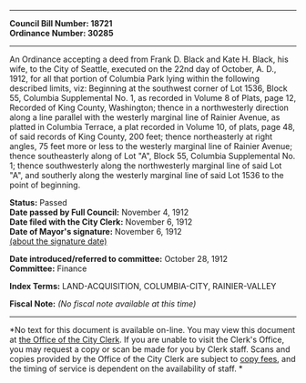 * * * * *  
  
**Council Bill Number: [](#h0)[](#h2)18721**   
**Ordinance Number: 30285**  
  
* * * * *  
  
An Ordinance accepting a deed from Frank D. Black and Kate H. Black, his wife, to the City of Seattle, executed on the 22nd day of October, A. D., 1912, for all that portion of Columbia Park lying within the following described limits, viz: Beginning at the southwest corner of Lot 1536, Block 55, Columbia Supplemental No. 1, as recorded in Volume 8 of Plats, page 12, Recorded of King County, Washington; thence in a northwesterly direction along a line parallel with the westerly marginal line of Rainier Avenue, as platted in Columbia Terrace, a plat recorded in Volume 10, of plats, page 48, of said records of King County, 200 feet; thence northeasterly at right angles, 75 feet more or less to the westerly marginal line of Rainier Avenue; thence southeasterly along of Lot "A", Block 55, Columbia Supplemental No. 1; thence southwesterly along the northwesterly marginal line of said Lot "A", and southerly along the westerly marginal line of said Lot 1536 to the point of beginning.  
  
**Status:** Passed   
**Date passed by Full Council:** November 4, 1912   
**Date filed with the City Clerk:** November 6, 1912   
**Date of Mayor's signature:** November 6, 1912   
[(about the signature date)](/~public/approvaldate.htm)   
  
  
**Date introduced/referred to committee:** October 28, 1912   
**Committee:** Finance   
  
**Index Terms:** LAND-ACQUISITION, COLUMBIA-CITY, RAINIER-VALLEY  
  
**Fiscal Note:** *(No fiscal note available at this time)*  
  
* * * * *  
  
*No text for this document is available on-line. You may view this document at [the Office of the City Clerk](http://www.seattle.gov/leg/clerk/contactUs.htm). If you are unable to visit the Clerk's Office, you may request a copy or scan be made for you by Clerk staff. Scans and copies provided by the Office of the City Clerk are subject to [copy fees](http://clerk.seattle.gov/~public/clerkfees.htm), and the timing of service is dependent on the availability of staff. *  
  
  
